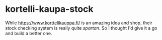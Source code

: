 # kortelli-kaupa-stock
While https://www.korttelikauppa.fi/ is an amazing idea and shop, their stock checking system is really quite _spartan_. So I thought I'd give it a go and build a better one.
